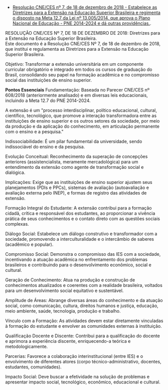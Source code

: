 - [Resolução CNE/CES nº 7, de 18 de dezembro de 2018 - Estabelece as Diretrizes para a Extensão na Educação Superior Brasileira e regimenta o disposto na Meta 12.7 da Lei nº 13.005/2014, que aprova o Plano Nacional de Educação - PNE 2014-2024 e dá outras providências.](http://portal.mec.gov.br/index.php?option=com_docman&view=download&alias=104251-rces007-18&category_slug=dezembro-2018-pdf&Itemid=30192).


RESOLUÇÃO CNE/CES Nº 7, DE 18 DE DEZEMBRO DE 2018: Diretrizes para a Extensão na Educação Superior Brasileira.  
Este documento é a Resolução CNE/CES Nº 7, de 18 de dezembro de 2018, que institui e regulamenta as Diretrizes para a Extensão na Educação Superior Brasileira.  

Objetivo: Transformar a extensão universitária em um componente curricular obrigatório e integrado em todos os cursos de graduação do Brasil, consolidando seu papel na formação acadêmica e no compromisso social das instituições de ensino superior.  

**Pontos Essenciais**
Fundamentação: Baseada no Parecer CNE/CES nº 608/2018 (anteriormente analisado) e em diversas leis educacionais, incluindo a Meta 12.7 do PNE 2014-2024.  

A extensão é um "processo interdisciplinar, político educacional, cultural, científico, tecnológico, que promove a interação transformadora entre as instituições de ensino superior e os outros setores da sociedade, por meio da produção e da aplicação do conhecimento, em articulação permanente com o ensino e a pesquisa."

Indissociabilidade: É um pilar fundamental da universidade, sendo indissociável do ensino e da pesquisa.  

Evolução Conceitual: Reconhecimento da superação de concepções anteriores (assistencialista, meramente mercadológica) para um entendimento da extensão como agente de transformação social e dialógica.  

Implicações: Exige que as instituições de ensino superior ajustem seus planejamentos (PDIs e PPCs), sistemas de avaliação (autoavaliação e avaliação externa pelo INEP), e formas de registro das atividades de extensão.  

Formação Integral do Estudante: A extensão contribui para a formação cidadã, crítica e responsável dos estudantes, ao proporcionar a vivência prática de seus conhecimentos e o contato direto com as questões sociais complexas.  

Diálogo Social: Estabelece um diálogo construtivo e transformador com a sociedade, promovendo a interculturalidade e o intercâmbio de saberes (acadêmico e popular).  

Compromisso Social: Demonstra o compromisso das IES com a sociedade, incentivando a atuação acadêmica no enfrentamento dos problemas brasileiros e contribuindo para o desenvolvimento econômico, social e cultural.  

Geração de Conhecimento: Atua na produção e construção de conhecimentos atualizados e coerentes com a realidade brasileira, voltados para um desenvolvimento social equitativo e sustentável.  

Amplitude de Áreas: Abrange diversas áreas do conhecimento e da atuação social, como comunicação, cultura, direitos humanos e justiça, educação, meio ambiente, saúde, tecnologia, produção e trabalho.  

Vínculo com a Formação: As atividades devem estar diretamente vinculadas à formação do estudante e envolver as comunidades externas à instituição.  

Qualificação Docente e Discente: Contribui para a qualificação do docente e aprimora a experiência discente, enriquecendo-a teórica e metodologicamente.  

Parcerias: Favorece a colaboração interinstitucional (entre IES) e o envolvimento de diferentes atores (corpo técnico-administrativo, docentes, estudantes, comunidades).  

Impacto Social: Deve buscar a efetividade na solução de problemas e apresentar impacto social, tecnológico, econômico, educacional e cultural.  
  

